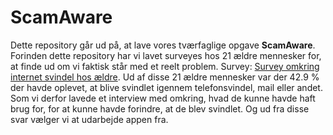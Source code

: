 # ScamAware

Dette repository går ud på, at lave vores tværfaglige opgave 	**ScamAware**. Forinden dette repository har vi lavet surveyes hos 21 ældre mennesker for, at finde ud om vi faktisk står med et reelt problem. Survey: [Survey omkring internet svindel hos ældre](https://docs.google.com/forms/d/1I5JVvmoZxoqK3wMjagwsBKUHOREYRpOdSDJAxJWnu4g/edit?pli=1&fbclid=IwAR1HeWgJ6AV4wAVKCPDhHiOgZ06cAiKki6I3KuRx-rFz4OIlRvd4FFFwfDk#responses). Ud af disse 21 ældre mennesker var der 42.9 % der havde oplevet, at blive svindlet igennem telefonsvindel, mail eller andet. Som vi derfor lavede et interview med omkring, hvad de kunne havde haft brug for, for at kunne havde forindre, at de blev svindlet. Og ud fra disse svar vælger vi at udarbejde appen fra. 
